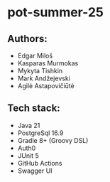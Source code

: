# pot-summer-25
## Authors:
- Edgar Miloš
- Kasparas Murmokas
- Mykyta Tishkin
- Mark Andžejevski
- Agilė Astapovičiūtė  

## Tech stack:
- Java 21
- PostgreSql 16.9
- Gradle 8+ (Groovy DSL)
- Auth0 
- JUnit 5
- GitHub Actions
- Swagger UI


